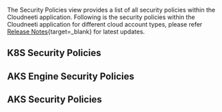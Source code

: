 
The Security Policies view provides a list of all security policies within the Cloudneeti application. Following is the security policies within the Cloudneeti application for different cloud account types, please refer [Release Notes](../../releaseNotes/2020/){target=_blank} for latest updates.


K8S Security Policies
---------------------

AKS Engine Security Policies
----------------------------

AKS Security Policies
---------------------